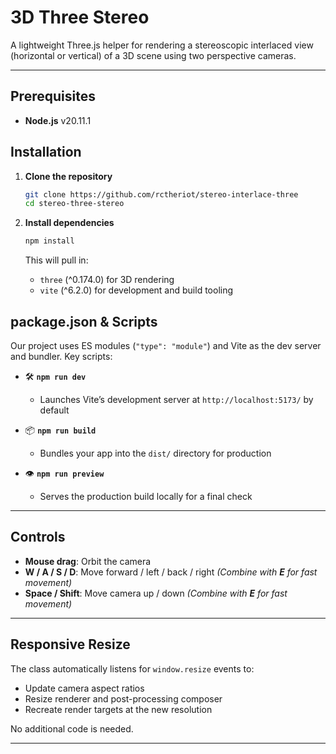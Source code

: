 # 3D Three Stereo

A lightweight Three.js helper for rendering a stereoscopic interlaced view (horizontal or vertical) of a 3D scene using two perspective cameras.

---

## Prerequisites

- **Node.js** v20.11.1

## Installation

1. **Clone the repository**

   ```bash
   git clone https://github.com/rctheriot/stereo-interlace-three
   cd stereo-three-stereo
   ```

2. **Install dependencies**

   ```bash
   npm install
   ```

   This will pull in:

   - `three` (^0.174.0) for 3D rendering
   - `vite` (^6.2.0) for development and build tooling

## package.json & Scripts

Our project uses ES modules (`"type": "module"`) and Vite as the dev server and bundler. Key scripts:

- 🛠️ **`npm run dev`**

  - Launches Vite’s development server at `http://localhost:5173/` by default

- 📦 **`npm run build`**

  - Bundles your app into the `dist/` directory for production

- 👁️ **`npm run preview`**

  - Serves the production build locally for a final check

---

## Controls

- **Mouse drag**: Orbit the camera
- **W / A / S / D**: Move forward / left / back / right *(Combine with **E** for fast movement)*
- **Space / Shift**: Move camera up / down *(Combine with **E** for fast movement)*

---

## Responsive Resize

The class automatically listens for `window.resize` events to:

- Update camera aspect ratios
- Resize renderer and post-processing composer
- Recreate render targets at the new resolution

No additional code is needed.

---
